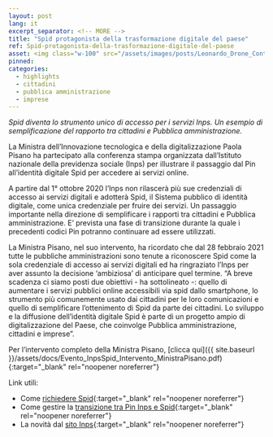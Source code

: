 ```yaml
---
layout: post
lang: it
excerpt_separator: <!-- MORE -->
title: "Spid protagonista della trasformazione digitale del paese"
ref: Spid-protagonista-della-trasformazione-digitale-del-paese
asset: <img class="w-100" src="/assets/images/posts/Leonardo_Drone_Contest_foto_2.jpg" alt="Leonardo Drone Contest"/>
pinned:
categories:
  - highlights
  - cittadini
  - pubblica amministrazione
  - imprese
---
```


_Spid diventa lo strumento unico di accesso per i servizi Inps. Un esempio di semplificazione del rapporto tra cittadini e Pubblica amministrazione._

<!-- MORE -->

La Ministra dell’Innovazione tecnologica e della digitalizzazione Paola Pisano ha partecipato alla conferenza stampa organizzata dall’Istituto nazionale della previdenza sociale (Inps) per illustrare il passaggio dal Pin all’identità digitale Spid per accedere ai servizi online.  

A partire dal 1° ottobre 2020 l’Inps non rilascerà più sue credenziali di accesso ai servizi digitali e adotterà Spid, il Sistema pubblico di identità digitale, come unica credenziale per fruire dei servizi. Un passaggio importante nella direzione di semplificare i rapporti tra cittadini e Pubblica amministrazione. E’ prevista una fase di transizione durante la quale i precedenti codici Pin potranno continuare ad essere utilizzati. 

La Ministra Pisano, nel suo intervento, ha ricordato che dal 28 febbraio 2021 tutte le pubbliche amministrazioni sono tenute a riconoscere Spid come la sola credenziale di accesso ai servizi digitali ed ha ringraziato l’Inps per aver assunto la decisione ‘ambiziosa’ di anticipare quel termine. “A breve scadenza ci siamo posti due obiettivi - ha sottolineato -: quello di aumentare i servizi pubblici online accessibili via spid  dallo smartphone, lo strumento più comunemente usato dai cittadini per le loro comunicazioni e quello  di semplificare l’ottenimento di Spid da parte dei cittadini. Lo sviluppo e la diffusione dell’identità digitale Spid è parte di un progetto ampio di digitalizzazione del Paese, che coinvolge Pubblica amministrazione, cittadini e imprese”.  

Per l’intervento completo della Ministra Pisano, [clicca qui]({{ site.baseurl }}/assets/docs/Evento_InpsSpid_Intervento_MinistraPisano.pdf){:target="_blank" rel="noopener noreferrer"}


Link utili:
- Come [richiedere Spid](https://www.spid.gov.it/){:target="_blank" rel="noopener noreferrer"}
- Come gestire la [transizione tra Pin Inps e Spid](https://www.inps.it/nuovoportaleinps/default.aspx?sPathID=%3b0%3b53568%3b&lastMenu=53568&iMenu=111&iNodo=53568&p4=2){:target="_blank" rel="noopener noreferrer"}
- La novità dal [sito Inps](https://www.inps.it/nuovoportaleinps/default.aspx?itemdir=54133){:target="_blank" rel="noopener noreferrer"}
